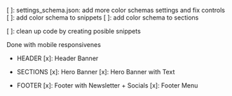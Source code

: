 [ ]: settings_schema.json: add more color schemas settings and fix controls
[ ]: add color schema to snippets
[ ]: add color schema to sections

[ ]: clean up code by creating posible snippets

Done with mobile responsivenes
- HEADER
[x]: Header Banner

- SECTIONS
[x]: Hero Banner
[x]: Hero Banner with Text

- FOOTER
[x]: Footer with Newsletter + Socials
[x]: Footer Menu